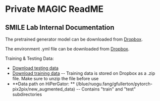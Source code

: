 # Private MAGIC ReadME
## SMILE Lab Internal Documentation

The pretrained generator model can be downloaded from [Dropbox](https://www.dropbox.com/s/3ghzr3i2vbeu6t4/MAGIC_Generator_FINAL.pkl?dl=0).

The environment .yml file can be downloaded from [Dropbox](https://www.dropbox.com/s/hfu1p4cs4lcdyys/magic_env.yml?dl=0).

Training & Testing Data:
- [Download testing data](https://www.dropbox.com/sh/we22p9mjhrn24e1/AAAxc6mf-fpV0FsW-ZM537Bsa?dl=0)
- [Download training data](https://www.dropbox.com/s/8hyvord2prrd7aw/train.zip?dl=0)
-- Training data is stored on Dropbox as a .zip file. Make sure to unzip the file before use
- **Data path on HiPerGator: ** (/blue/ruogu.fang/gfullerton/pytorch-pix2pix/new_augmented_data)
-- Contains "train" and "test" subdirectories
